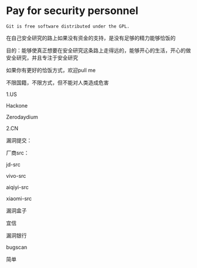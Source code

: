 # Pay for security personnel

```
Git is free software distributed under the GPL.
```

在自己安全研究的路上如果没有资金的支持，是没有足够的精力能够恰饭的

目的：能够使真正想要在安全研究这条路上走得远的，能够开心的生活，开心的做安全研究，并且专注于安全研究

如果你有更好的恰饭方式，欢迎pull me

不限国籍，不限方式，但不能对人类造成危害

1.US

Hackone

Zerodaydium



2.CN

漏洞提交：

厂商src：

jd-src

vivo-src

aiqiyi-src

xiaomi-src

漏洞盒子

宜信

漏洞银行

bugscan

简单





